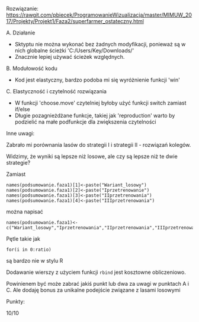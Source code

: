 Rozwiązanie:
https://rawgit.com/pbiecek/ProgramowanieWizualizacja/master/MIMUW_2017/Projekty/Projekt1/Faza2/superfarmer_ostateczny.html

A. Działanie

* Sktyptu nie można wykonać bez żadnych modyfikacji, ponieważ są w nich globalne ścieżki 'C:/Users/Key/Downloads/'
* Znacznie lepiej używać ścieżek względnych.

B. Modułowość kodu

* Kod jest elastyczny, bardzo podoba mi się wyróżnienie funkcji 'win'

C. Elastyczność i czytelność rozwiązania

* W funkcji 'choose.move' czytelniej byłoby użyć funkcji switch zamiast if/else
* Długie pozagnieżdżane funkcje, takiej jak 'reproduction' warto by podzielić na małe podfunkcje dla zwiększenia czytelności


Inne uwagi:

Zabrało mi porównania lasów do strategii I i strategii II - rozwiązań kolegów. 

Widzimy, że wyniki są lepsze niż losowe, ale czy są lepsze niż te dwie strategie?

Zamiast

```
names(podsumowanie.faza1)[1]<-paste("Wariant_losowy")
names(podsumowanie.faza1)[2]<-paste("Iprzetrenowanie")
names(podsumowanie.faza1)[3]<-paste("IIprzetrenowania")
names(podsumowanie.faza1)[4]<-paste("IIIprzetrenowania")
```

można napisać
```
names(podsumowanie.faza1)<-c("Wariant_losowy","Iprzetrenowania","IIprzetrenowania","IIIprzetrenowania")
```

Pętle takie jak

```
for(i in 0:ratio)
```
są bardzo nie w stylu R

Dodawanie wierszy z użyciem funkcji `rbind` jest kosztowne obliczeniowo.


Powinienem być może zabrać jakiś punkt lub dwa za uwagi w punktach A i C. 
Ale dodaję bonus za unikalne podejście związane z lasami losowymi

Punkty:

10/10

